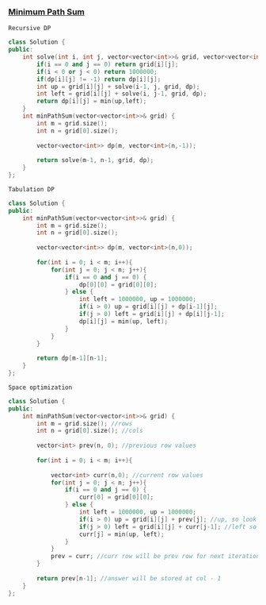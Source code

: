 ### [Minimum Path Sum](https://leetcode.com/problems/minimum-path-sum/)

```Recursive DP```

```cpp
class Solution {
public:
    int solve(int i, int j, vector<vector<int>>& grid, vector<vector<int>>& dp){
        if(i == 0 and j == 0) return grid[i][j];
        if(i < 0 or j < 0) return 1000000;
        if(dp[i][j] != -1) return dp[i][j];
        int up = grid[i][j] + solve(i-1, j, grid, dp);
        int left = grid[i][j] + solve(i, j-1, grid, dp);
        return dp[i][j] = min(up,left);
    }
    int minPathSum(vector<vector<int>>& grid) {
        int m = grid.size();
        int n = grid[0].size();
        
        vector<vector<int>> dp(m, vector<int>(n,-1));
        
        return solve(m-1, n-1, grid, dp);
    }
};
```

```Tabulation DP```

```cpp
class Solution {
public:
    int minPathSum(vector<vector<int>>& grid) {
        int m = grid.size();
        int n = grid[0].size();
        
        vector<vector<int>> dp(m, vector<int>(n,0));
        
        for(int i = 0; i < m; i++){
            for(int j = 0; j < n; j++){
                if(i == 0 and j == 0) {
                    dp[0][0] = grid[0][0];
                } else {
                    int left = 1000000, up = 1000000;
                    if(i > 0) up = grid[i][j] + dp[i-1][j];
                    if(j > 0) left = grid[i][j] + dp[i][j-1];
                    dp[i][j] = min(up, left);
                }
            }
        }
        
        return dp[m-1][n-1];
    }
};
```

```Space optimization```

```cpp
class Solution {
public:
    int minPathSum(vector<vector<int>>& grid) {
        int m = grid.size(); //rows
        int n = grid[0].size(); //cols
        
        vector<int> prev(n, 0); //previous row values
        
        for(int i = 0; i < m; i++){
            
            vector<int> curr(n,0); //current row values
            for(int j = 0; j < n; j++){
                if(i == 0 and j == 0) {
                    curr[0] = grid[0][0];
                } else {
                    int left = 1000000, up = 1000000;
                    if(i > 0) up = grid[i][j] + prev[j]; //up, so look for prev row
                    if(j > 0) left = grid[i][j] + curr[j-1]; //left so look for curr row
                    curr[j] = min(up, left);
                }
            }
            prev = curr; //curr row will be prev row for next iteration
        }
        
        return prev[n-1]; //answer will be stored at col - 1 
    }
};
```